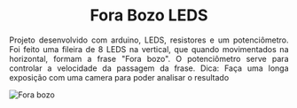 <h1 align="center">Fora Bozo LEDS</h1>
<p align="justify">Projeto desenvolvido com arduino, LEDS, resistores e um potenciômetro. Foi feito uma fileira de 8 LEDS na vertical, que quando movimentados na horizontal, formam a frase "Fora bozo". O potenciômetro serve para controlar a velocidade da passagem da frase. Dica: Faça uma longa exposição com uma camera para poder analisar o resultado</p>
<img src="https://www.instagram.com/p/CDCqG_XFJM7/?utm_source=ig_web_copy_link" alt="Fora bozo"/>
